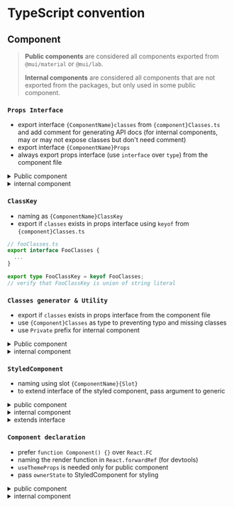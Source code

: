 # TypeScript convention

## Component

> **Public components** are considered all components exported from `@mui/material` or `@mui/lab`.
>
> **Internal components** are considered all components that are not exported from the packages, but only used in some public component.

### `Props Interface`

- export interface `{ComponentName}classes` from `{component}Classes.ts` and add comment for generating API docs (for internal components, may or may not expose classes but don't need comment)
- export interface `{ComponentName}Props`
- always export props interface (use `interface` over `type`) from the component file

<details>
  <summary>Public component</summary>

```ts
// fooClasses.tsx

export interface FooClasses {
  /** Styles applied to the root element. */
  root: string;
  /** Styles applied to the foo element. */
  foo: string;
  /** Styles applied to the root element if `disabled=true`. */
  disabled: string;
}

const fooClasses: FooClasses = generateUtilityClasses('MuiFoo', ['root', 'foo', 'disabled']);

export default fooClasses;
```

```ts
// Foo.tsx
import { FooClasses } from './fooClasses';

export interface FooProps {
  /**
   * Override or extend the styles applied to the component.
   */
  classes?: Partial<FooClasses>;
  // ...other props
  /**
   * The system prop that allows defining system overrides as well as additional CSS styles.
   */
  sx?: SxProps<Theme>;
}
```

</details>
<details>
  <summary>internal component</summary>

```ts
// Bar.tsx

// if this internal component can accept classes as prop
export interface BarClasses {
  root: string;
}

export interface BarProps {
  classes?: Partial<BarClasses>;
  sx?: SxProps<Theme>;
}
```

</details>

### `ClassKey`

- naming as `{ComponentName}ClassKey`
- export if `classes` exists in props interface using `keyof` from `{component}Classes.ts`

```ts
// fooClasses.ts
export interface FooClasses {
  ...
}

export type FooClassKey = keyof FooClasses;
// verify that FooClassKey is union of string literal
```

### `Classes generator & Utility`

- export if `classes` exists in props interface from the component file
- use `{Component}Classes` as type to preventing typo and missing classes
- use `Private` prefix for internal component

<details>
  <summary>Public component</summary>

```ts
// fooClasses.ts
export function getFooUtilityClass(slot: string) {
  return generateUtilityClass('MuiFoo', slot);
}

const useUtilityClasses = (ownerState: FooProps & { extraProp: boolean }) => {
  // extraProp might be the key/value from react context that this component access
  const { foo, disabled, classes } = ownerState;

  const slots = {
    root: ['root', foo && 'foo', disabled && 'disabled'],
  };

  return composeClasses(slots, getFooUtilityClass, classes);
};
```

</details>
<details>
  <summary>internal component</summary>

```ts
// Bar.tsx
// in case that classes is not exposed.
// `classes` is used internally in this component
const classes = generateUtilityClasses('PrivateBar', ['root', 'bar']);
```

</details>

### `StyledComponent`

- naming using slot `{ComponentName}{Slot}`
- to extend interface of the styled component, pass argument to generic

<details>
  <summary>public component</summary>

```ts
const FooRoot = styled(Typography, {
  name: 'MuiFoo',
  slot: 'Root',
  overridesResolver: (props, styles) => styles.root,
})({
  // styling
});
```

</details>
<details>
  <summary>internal component</summary>

```ts
const BarRoot = styled(Typography)({
  // styling
});
```

</details>
<details>
  <summary>extends interface</summary>

```ts
const BarRoot = styled(Typography)<{
  component?: React.ElementType;
  ownerState: BarProps;
}>(({ theme, ownerState }) => ({
  // styling
}));
// passing `component` to BarRoot is safe and we don't forget to pass ownerState
// <BarRoot component="span" ownerState={ownerState} />
```

</details>

### `Component declaration`

- prefer `function Component() {}` over `React.FC`
- naming the render function in `React.forwardRef` (for devtools)
- `useThemeProps` is needed only for public component
- pass `ownerState` to StyledComponent for styling

<details>
  <summary>public component</summary>

```ts
const Foo = React.forwardRef<HTMLSpanElement, FooProps>(function Foo(inProps, ref) => {
  // pass args like this, otherwise will get error about theme at return section
  const props = useThemeProps<Theme, FooProps, 'MuiFoo'>({
    props: inProps,
    name: 'MuiFoo',
  });
  const { children, className, ...other } = props

  // ...implementation

  const ownerState = { ...props, ...otherValue }

  const classes = useUtilityClasses(ownerState);

  return (
    <FooRoot
      ref={ref}
      className={clsx(classes.root, className)}
      ownerState={ownerState}
      {...other}
    >
      {children}
    </FooRoot>
  )
})
```

</details>
<details>
  <summary>internal component</summary>

```ts
const classes = generateUtilityClasses('PrivateBar', ['selected']);

const BarRoot = styled('div')(({ theme }) => ({
  [`&.${classes.selected}`]: {
    color: theme.palette.text.primary,
  },
}));

// if this component does not need React.forwardRef, don't use React.FC
const Bar = (props: BarProps) => {
  const { className, selected, ...other } = props;
  return <BarRoot className={clsx({ [classes.selected]: selected })} {...other} />;
};
```

</details>
